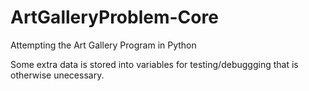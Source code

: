 # ArtGalleryProblem-Core
Attempting the Art Gallery Program in Python

Some extra data is stored into variables for testing/debuggging that is otherwise unecessary.
